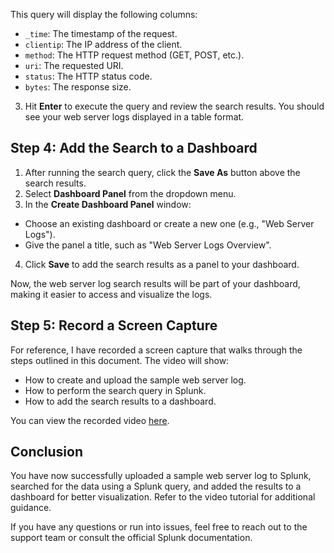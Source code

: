 This query will display the following columns:
- `_time`: The timestamp of the request.
- `clientip`: The IP address of the client.
- `method`: The HTTP request method (GET, POST, etc.).
- `uri`: The requested URI.
- `status`: The HTTP status code.
- `bytes`: The response size.

3. Hit **Enter** to execute the query and review the search results. You should see your web server logs displayed in a table format.

## Step 4: Add the Search to a Dashboard

1. After running the search query, click the **Save As** button above the search results.
2. Select **Dashboard Panel** from the dropdown menu.
3. In the **Create Dashboard Panel** window:
- Choose an existing dashboard or create a new one (e.g., "Web Server Logs").
- Give the panel a title, such as "Web Server Logs Overview".
4. Click **Save** to add the search results as a panel to your dashboard.

Now, the web server log search results will be part of your dashboard, making it easier to access and visualize the logs.

## Step 5: Record a Screen Capture

For reference, I have recorded a screen capture that walks through the steps outlined in this document. The video will show:

- How to create and upload the sample web server log.
- How to perform the search query in Splunk.
- How to add the search results to a dashboard.

You can view the recorded video [here](insert-link-to-video).

## Conclusion

You have now successfully uploaded a sample web server log to Splunk, searched for the data using a Splunk query, and added the results to a dashboard for better visualization. Refer to the video tutorial for additional guidance.

If you have any questions or run into issues, feel free to reach out to the support team or consult the official Splunk documentation.
